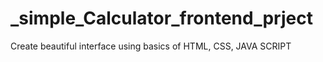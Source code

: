 # _simple_Calculator_frontend_prject
Create beautiful interface using basics of HTML, CSS, JAVA SCRIPT
